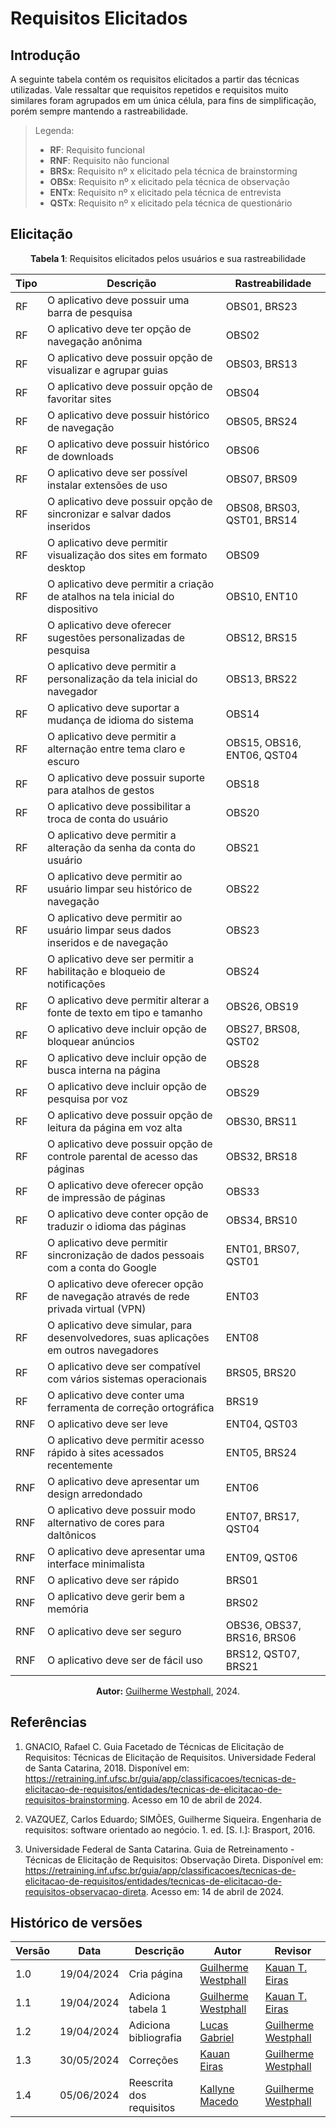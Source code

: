 # Requisitos Elicitados

## Introdução

A seguinte tabela contém os requisitos elicitados a partir das técnicas utilizadas. Vale ressaltar que requisitos repetidos e requisitos muito similares foram agrupados em um única célula, para fins de simplificação, porém sempre mantendo a rastreabilidade.

> Legenda:
>
> - **RF**: Requisito funcional
> - **RNF**: Requisito não funcional
> - **BRSx**: Requisito nº x elicitado pela técnica de brainstorming
> - **OBSx**: Requisito nº x elicitado pela técnica de observação
> - **ENTx**: Requisito nº x elicitado pela técnica de entrevista
> - **QSTx**: Requisito nº x elicitado pela técnica de questionário

## Elicitação

<center>

**Tabela 1**: Requisitos elicitados pelos usuários e sua rastreabilidade 

| Tipo | Descrição                                                                              | Rastreabilidade            |
|------|----------------------------------------------------------------------------------------|----------------------------|
| RF   | O aplicativo deve possuir uma barra de pesquisa                                        | OBS01, BRS23               |
| RF   | O aplicativo deve ter opção de navegação anônima                                       | OBS02                      |
| RF   | O aplicativo deve possuir opção de visualizar e agrupar guias                          | OBS03, BRS13               |
| RF   | O aplicativo deve possuir opção de favoritar sites                                     | OBS04                      |
| RF   | O aplicativo deve possuir histórico de navegação                                       | OBS05, BRS24               |
| RF   | O aplicativo deve possuir histórico de downloads                                       | OBS06                      |
| RF   | O aplicativo deve ser possível instalar extensões de uso                               | OBS07, BRS09               |
| RF   | O aplicativo deve possuir opção de sincronizar e salvar dados inseridos                | OBS08, BRS03, QST01, BRS14 |
| RF   | O aplicativo deve permitir visualização dos sites em formato desktop                   | OBS09                      |
| RF   | O aplicativo deve permitir a criação de atalhos na tela inicial do dispositivo         | OBS10, ENT10               |
| RF   | O aplicativo deve oferecer sugestões personalizadas de pesquisa                        | OBS12, BRS15               |
| RF   | O aplicativo deve permitir a personalização da tela inicial do navegador               | OBS13, BRS22               |
| RF   | O aplicativo deve suportar a mudança de idioma do sistema                              | OBS14                      |
| RF   | O aplicativo deve permitir a alternação entre tema claro e escuro                      | OBS15, OBS16, ENT06, QST04 |
| RF   | O aplicativo deve possuir suporte para atalhos de gestos                               | OBS18                      |
| RF   | O aplicativo deve possibilitar a troca de conta do usuário                             | OBS20                      |
| RF   | O aplicativo deve permitir a alteração da senha da conta do usuário                    | OBS21                      |
| RF   | O aplicativo deve permitir ao usuário limpar seu histórico de navegação                | OBS22                      |
| RF   | O aplicativo deve permitir ao usuário limpar seus dados inseridos e de navegação       | OBS23                      |
| RF   | O aplicativo deve ser permitir a habilitação e bloqueio de notificações                | OBS24                      |
| RF   | O aplicativo deve permitir alterar a fonte de texto em tipo e tamanho                  | OBS26, OBS19               |
| RF   | O aplicativo deve incluir opção de bloquear anúncios                                   | OBS27, BRS08, QST02        |
| RF   | O aplicativo deve incluir opção de busca interna na página                             | OBS28                      |
| RF   | O aplicativo deve incluir opção de pesquisa por voz                                    | OBS29                      |
| RF   | O aplicativo deve possuir opção de leitura da página em voz alta                       | OBS30, BRS11               |
| RF   | O aplicativo deve possuir opção de controle parental de acesso das páginas             | OBS32, BRS18               |
| RF   | O aplicativo deve oferecer opção de impressão de páginas                               | OBS33                      |
| RF   | O aplicativo deve conter opção de traduzir o idioma das páginas                        | OBS34, BRS10               |
| RF   | O aplicativo deve permitir sincronização de dados pessoais com a conta do Google       | ENT01, BRS07, QST01        |
| RF   | O aplicativo deve oferecer opção de navegação através de rede privada virtual (VPN)    | ENT03                      |
| RF   | O aplicativo deve simular, para desenvolvedores, suas aplicações em outros navegadores | ENT08                      |
| RF   | O aplicativo deve ser compatível com vários sistemas operacionais                      | BRS05, BRS20               |
| RF   | O aplicativo deve conter uma ferramenta de correção ortográfica                        | BRS19                      |
| RNF  | O aplicativo deve ser leve                                                             | ENT04, QST03               |
| RNF  | O aplicativo deve permitir acesso rápido à sites acessados recentemente                | ENT05, BRS24               |
| RNF  | O aplicativo deve apresentar um design arredondado                                     | ENT06                      |
| RNF  | O aplicativo deve possuir modo alternativo de cores para daltônicos                    | ENT07, BRS17, QST04        |
| RNF  | O aplicativo deve apresentar uma interface minimalista                                 | ENT09, QST06               |
| RNF  | O aplicativo deve ser rápido                                                           | BRS01                      |
| RNF  | O aplicativo deve gerir bem a memória                                                  | BRS02                      |
| RNF  | O aplicativo deve ser seguro                                                           | OBS36, OBS37, BRS16, BRS06 |
| RNF  | O aplicativo deve ser de fácil uso                                                     | BRS12, QST07, BRS21        |

**Autor:** [Guilherme Westphall](https://github.com/west7), 2024.
</center>

## Referências

1. GNACIO, Rafael C. Guia Facetado de Técnicas de Elicitação de Requisitos: Técnicas de Elicitação de Requisitos. Universidade Federal de Santa Catarina, 2018. Disponível em: https://retraining.inf.ufsc.br/guia/app/classificacoes/tecnicas-de-elicitacao-de-requisitos/entidades/tecnicas-de-elicitacao-de-requisitos-brainstorming. Acesso em 10 de abril de 2024.

2. VAZQUEZ, Carlos Eduardo; SIMÕES, Guilherme Siqueira. Engenharia de requisitos: software orientado ao negócio. 1. ed. [S. l.]: Brasport, 2016.

3. Universidade Federal de Santa Catarina. Guia de Retreinamento - Técnicas de Elicitação de Requisitos: Observação Direta. Disponível em: https://retraining.inf.ufsc.br/guia/app/classificacoes/tecnicas-de-elicitacao-de-requisitos/entidades/tecnicas-de-elicitacao-de-requisitos-observacao-direta. Acesso em: 14 de abril de 2024.

## Histórico de versões

| Versão | Data       | Descrição                | Autor                                             | Revisor                                         |
|--------|------------|--------------------------|---------------------------------------------------|-------------------------------------------------|
| 1.0    | 19/04/2024 | Cria página              | [Guilherme Westphall](https://github.com/west7)   | [Kauan T. Eiras](https://github.com/kauaneiras) |
| 1.1    | 19/04/2024 | Adiciona tabela 1        | [Guilherme Westphall](https://github.com/west7)   | [Kauan T. Eiras](https://github.com/kauaneiras) |
| 1.2    | 19/04/2024 | Adiciona bibliografia    | [Lucas Gabriel](https://github.com/martinsglucas) | [Guilherme Westphall](https://github.com/west7) |
| 1.3    | 30/05/2024 | Correções                | [Kauan Eiras](https://github.com/kauaneiras)      | [Guilherme Westphall](https://github.com/west7) |
| 1.4    | 05/06/2024 | Reescrita dos requisitos | [Kallyne Macedo](https://github.com/kalipassos)   | [Guilherme Westphall](https://github.com/west7) |